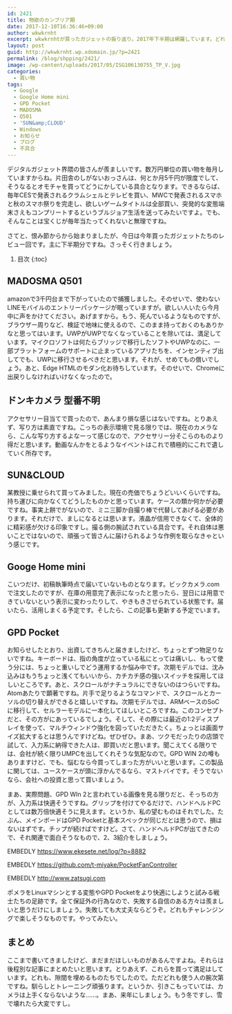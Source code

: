 ```yaml
---
id: 2421
title: 物欲のカンブリア期
date: 2017-12-10T16:36:46+09:00
author: wkwkrnht
excerpt: wkwkrnhtが買ったガジェットの振り返り。2017年下半期は網羅しています。どれも、ニッチ過ぎて情報が少ないですが、ノウハウは特に載っていません。
layout: post
guid: http://wkwkrnht.wp.xdomain.jp/?p=2421
permalink: /blog/shpping/2421/
image: /wp-content/uploads/2017/05/ISG106130755_TP_V.jpg
categories:
  - 買い物
tags:
  - Google
  - Google Home mini
  - GPD Pocket
  - MADOSMA
  - Q501
  - 'SUN&amp;CLOUD'
  - Windows
  - お知らせ
  - ブログ
  - 不具合
---
```

デジタルガジェット界隈の皆さんが羨ましいです。数万円単位の買い物を毎月していますからね。片田舎のしがないおっさんは、何とか月5千円が限度でして、そうなるとオモチャを買ってどうにかしている具合となります。できるならば、毎年CESで発表されるクラムシェルとテレビを買い、MWCで発表されるスマホと秋のスマホ祭りを完走し、欲しいゲームタイトルは全部買い、突発的な変態端末さえもコンプリートするというブルジョア生活を送ってみたいですよ。でも、そんなことは宝くじが毎年当たってくれないと無理ですね。

さてと、恨み節からから始まりましたが、今日は今年買ったガジェットたちのレビュー回です。主に下半期分ですね。さっそく行きましょう。

1. 目次
{:toc}

## MADOSMA Q501

amazonで3千円台まで下がっていたので捕獲しました。そのせいで、使わないLINEモバイルのエントリーパッケージが眠っていますが。欲しい人いたら今月中に声をかけてください。あげますから。もう、死んでいるようなものですが、ブラウザー周りなど、検証で地味に使えるので、このまま持っておくのもありかなと思ってはいます。UWPがUWPでなくなっていることを除いては、満足しています。マイクロソフトは何たらブリッジで移行したソフトやUWPなのに、一部プラットフォームのサポートに止まっているアプリたちを、インセンティブ出してでも、UWPに移行させるべきだと思います。それが、せめてもの償いでしょう。あと、Edge HTMLのモダン化お待ちしています。そのせいで、Chromeに出戻りしなければいけなくなったので。

## ドンキカメラ 型番不明

アクセサリー目当てで買ったので、あんまり損な感じはないですね。とりあえず、写り方は素直ですね。こっちの表示環境で見る限りでは、現在のカメラなら、こんな写り方するよなーって感じなので、アクセサリー分そこらのものより得だと思います。動画なんかをとるようなイベントはこれで積極的にこれで遺していく所存です。

## SUN&CLOUD

某教授に乗せられて買ってみました。現在の売価でちょうどいいくらいですね。持ち運びに向かなくてどうしたものかと思っています。ケースの類か何かが必要ですね。事実上餅でがないので、ミニ三脚か自撮り棒で代替してあげる必要があります。それだけで、ましになるとは思います。液晶が信用できなくて、全体的に精彩感が欠ける印象ですし。撮る側の腕試されている具合です。それ自体は悪いことではないので、頑張って皆さんに届けられるような作例を取らなきゃという感じです。

## Googe Home mini

こいつだけ、初稿執筆時点で届いていないものとなります。ビックカメラ.comで注文したのですが、在庫の用意完了表示になったと思ったら、翌日には用意できていないという表示に変わったりして、やきもきさせられている状態です。届いたら、活用しまくる予定です。そしたら、この記事も更新する予定でいます。

## GPD Pocket

お知らせしたとおり、出資してきちんと届きましたけど、ちょっとずつ物足りないですね。キーボードは、指の角度が立っている私にとっては痛いし、もって使う分には、ちょっと重いしでどう運用するか悩み中です。次期モデルでは、沈み込みはもうちょっと浅くてもいいから、カチカチ感の強いスイッチを採用してほしいところです。あと、スクロールがナチュラルにできないのはつらいですね。Atomあたりで顕著ですね。片手で足りるようなコマンドで、スクロールとカーソルの切り替えができると嬉しいですね。次期モデルでは、ARMベースのSoCに移行して、セルラーモデルに一本化してほしいところですね。このコンセプトだと、その方がにあっているでしょう。そして、その際には最近の1:2ディスプレイを使って、マルチウィンドウ強化を図っていただきたく。ちょっとは画面サイズ拡大するとは思うんですけどね。ぜひぜひ。まあ、ツクモだったりの店頭で試して、入力系に納得できた人は、即買いだと思います。聞こえてくる限りでは、会社が続く限りUMPCを出してくれそうな気配なので。GPD WIN 2の噂もありますけど、でも、悩むなら今買ってしまった方がいいと思います。この製品に関しては、ユースケースが頭に浮かんでるなら、マストバイです。そうでないなら、会社への投資と思って買いましょう。

まあ、実際問題、GPD WIn 2と言われている画像を見る限りだと、そっちの方が、入力系は快適そうですね。グリップを付けてやるだけで、ハンドへルドPCとしては数万倍快適そうに見えます。というか、私の望むものはそれでした。たぶん、メインボードはGPD Pocketと基本スペックが同じだとは思うので、損はないはずです。チップが続けばですけど。さて、ハンドヘルドPCが出てきたので、それ関連で面白そうなもので、2、3紹介をしましょう。

EMBEDLY https://www.ekesete.net/log/?p=8882

EMBEDLY https://github.com/t-miyake/PocketFanController

EMBEDLY http://www.zatsugi.com

ポメラをLinuxマシンとする変態やGPD Pocketをより快適にしようと試みる戦士たちの足跡です。全て保証外の行為なので、失敗する自信のある方々は羨ましいと思うだけにしましょう。失敗しても大丈夫ならどうぞ。どれもチャレンジングで楽しそうなものです。やってみたい。

## まとめ

ここまで書いてきましたけど、まだまだほしいものがあるんですよね。それらは後程別な記事にまとめたいと思います。とりあえず、これらを買って満足はしています。どれも、隙間を埋めるものたちでしたので。ただどれも使う人の腕次第ですね。馴らしとトレーニング頑張ります。というか、引きこもっていては、カメラは上手くならないような……。まあ、来年にしましょう。もう冬ですし、雪で壊れたら大変ですし。